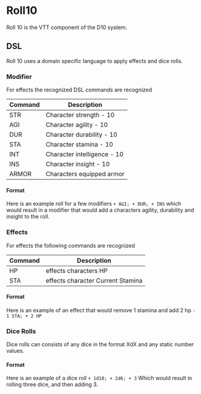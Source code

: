 # Roll10
Roll 10 is the VTT component of the D10 system.

## DSL
Roll 10 uses a domain specific language to apply effects and dice rolls.

### Modifier
For effects the recognized DSL commands are recognized

| Command     | Description |
| ----------- | ----------- |
| STR | Character strength - 10 |
| AGI | Character agility - 10 |
| DUR | Character durability - 10 |
| STA | Character stamina - 10 |
| INT | Character intelligence - 10 |
| INS | Character insight - 10 |
| ARMOR | Characters equipped armor |

#### Format
Here is an example roll for a few modifiers
`+ AGI; + DUR; + INS`
which would result in a modifier that would add a characters agility, durability and insight to the roll.

### Effects
For effects the following commands are recognized

| Command     | Description |
| ----------- | ----------- |
| HP | effects characters HP |
| STA | effects character Current Stamina |

#### Format
Here is an example of an effect that would remove 1 stamina and add 2 hp
`- 1 STA; + 2 HP`

### Dice Rolls
Dice rolls can consists of any dice in the format XdX and any static number values.

#### Format
Here is an example of a dice roll
`+ 1d10; + 2d6; + 3`
Which would result in rolling three dice, and then adding 3.
